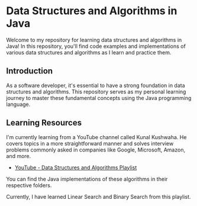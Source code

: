 # Data Structures and Algorithms in Java

Welcome to my repository for learning data structures and algorithms in Java! In this repository, you'll find code examples and implementations of various data structures and algorithms as I learn and practice them.


## Introduction

As a software developer, it's essential to have a strong foundation in data structures and algorithms. This repository serves as my personal learning journey to master these fundamental concepts using the Java programming language.

## Learning Resources

I'm currently learning from a YouTube channel called Kunal Kushwaha. He covers topics in a more straightforward manner and solves interview problems commonly asked in companies like Google, Microsoft, Amazon, and more.
- [YouTube - Data Structures and Algorithms Playlist](https://www.youtube.com/playlist?list=PL9gnSGHSqcnr_DxHsP7AW9ftq0AtAyYqJ)

You can find the Java implementations of these algorithms in their respective folders.

Currently, I have learned Linear Search and Binary Search from this playlist.
